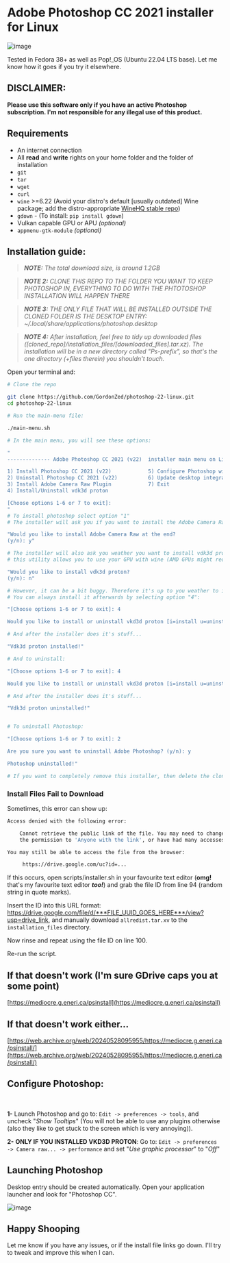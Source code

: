 # Adobe Photoshop CC 2021 installer for Linux

![image](https://github.com/GordonZed/photoshop-22-linux/blob/main/screenshot.png)

Tested in Fedora 38+ as well as Pop!_OS (Ubuntu 22.04 LTS base). Let me know how it goes if you try it elsewhere.

## DISCLAIMER:
**Please use this software only if you have an active Photoshop subscription. I'm not responsible for any illegal use of this product.**

## Requirements
- An internet connection
- All **read** and **write** rights on your home folder and the folder of installation
- `git`
- `tar`
- `wget`
- `curl`
- `wine` >=6.22 (Avoid your distro's default \[usually outdated\] Wine package; add the distro-appropriate [WineHQ stable repo](https://wiki.winehq.org/Download))
- `gdown` - (To install: `pip install gdown`)
- Vulkan capable GPU or APU _(optional)_
- `appmenu-gtk-module` _(optional)_


## Installation guide:

>_**NOTE:** The total download size, is around 1.2GB_

>_**NOTE 2:** CLONE THIS REPO TO THE FOLDER YOU WANT TO KEEP PHOTOSHOP IN, EVERYTHING TO DO WITH THE PHTOTOSHOP INSTALLATION WILL HAPPEN THERE_

>_**NOTE 3:** THE ONLY FILE THAT WILL BE INSTALLED OUTSIDE THE CLONED FOLDER IS THE DESKTOP ENTRY: ~/.local/share/applications/photoshop.desktop_

>_**NOTE 4:** After installation, feel free to tidy up downloaded files (\[cloned_repo\]/installation_files/[downloaded_files].tar.xz). The installation will be in a new directory called "Ps-prefix", so that's the one directory (+files therein) you shouldn't touch._


Open your terminal and:

```bash
# Clone the repo

git clone https://github.com/GordonZed/photoshop-22-linux.git
cd photoshop-22-linux

# Run the main-menu file:

./main-menu.sh

# In the main menu, you will see these options:

"
-------------- Adobe Photoshop CC 2021 (v22)  installer main menu on Linux --------------

1) Install Photoshop CC 2021 (v22)            5) Configure Photoshop wine prefix (winecfg)
2) Uninstall Photoshop CC 2021 (v22)          6) Update desktop integration
3) Install Adobe Camera Raw Plugin            7) Exit
4) Install/Uninstall vdk3d proton

[Choose options 1-6 or 7 to exit]:
"
# To install photoshop select option "1"
# The installer will ask you if you want to install the Adobe Camera Raw Plugin (y/n)

"Would you like to install Adobe Camera Raw at the end?
(y/n): y"

# The installer will also ask you weather you want to install vdk3d proton,
# this utility allows you to use your GPU with wine (AMD GPUs might require some extra finesse; will try to add some info on that front when I have some free time).

"Would you like to install vdk3d proton?
(y/n): n"

# However, it can be a bit buggy. Therefore it's up to you weather to install it or not.
# You can always install it afterwards by selecting option "4":

"[Choose options 1-6 or 7 to exit]: 4

Would you like to install or uninstall vkd3d proton [i=install u=uninstall]: i"

# And after the installer does it's stuff...

"Vdk3d proton installed!"

# And to uninstall:

"[Choose options 1-6 or 7 to exit]: 4

Would you like to install or uninstall vkd3d proton [i=install u=uninstall]: u"

# And after the installer does it's stuff...

"Vdk3d proton uninstalled!"


# To uninstall Photoshop:

"[Choose options 1-6 or 7 to exit]: 2

Are you sure you want to uninstall Adobe Photoshop? (y/n): y

Photoshop uninstalled!"

# If you want to completely remove this installer, then delete the cloned folder after running the uninstaller.
```

### Install Files Fail to Download 

Sometimes, this error can show up:
```bash
Access denied with the following error:

 	Cannot retrieve the public link of the file. You may need to change
	the permission to 'Anyone with the link', or have had many accesses.

You may still be able to access the file from the browser:

	 https://drive.google.com/uc?id=...
```
If this occurs, open scripts/installer.sh in your favourite text editor (**omg!** that's my favourite text editor ***too!***) and grab the file ID from line 94 (random string in quote marks).

Insert the ID into this URL format: https://drive.google.com/file/d/***FILE_UUID_GOES_HERE***/view?usp=drive_link, and manually download `allredist.tar.xv` to the `installation_files` directory.

Now rinse and repeat using the file ID on line 100.

Re-run the script.

## If that doesn't work (I'm sure GDrive caps you at some point)

[https://mediocre.g.eneri.ca/psinstall](https://mediocre.g.eneri.ca/psinstall)

## If that doesn't work either...

[https://web.archive.org/web/20240528095955/https://mediocre.g.eneri.ca/psinstall/](https://web.archive.org/web/20240528095955/https://mediocre.g.eneri.ca/psinstall/)


## Configure Photoshop:
<br>

**1-** Launch Photoshop and go to: `Edit -> preferences -> tools`, and uncheck "_Show Tooltips_" (You will not be able to use any plugins otherwise (also they like to get stuck to the screen which is very annoying)).


**2-** **ONLY IF YOU INSTALLED VKD3D PROTON**:  Go to: `Edit -> preferences -> Camera raw... -> performance` and set "_Use graphic processor_" to "_Off_"

## Launching Photoshop

Desktop entry should be created automatically. Open your application launcher and look for "Photoshop CC".

![image](https://github.com/GordonZed/photoshop-22-linux/blob/main/launcher-screenshot.png)

## Happy Shooping

Let me know if you have any issues, or if the install file links go down. I'll try to tweak and improve this when I can.
